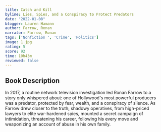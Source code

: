 ```yaml
---
title: Catch and Kill
byline: Lies, Spies, and a Conspiracy to Protect Predators
date: "2022-01-08"
blogger: Lauren Hamann
author: Farrow, Ronan
narrator: Farrow, Ronan
tags: ['Nonfiction ', 'Crime', 'Politics']
image: 1.jpg
rating: 5
score: 92
time: 10h43m
reviewed: false
---
```


## Book Description

In 2017, a routine network television investigation led Ronan Farrow to a story only whispered about: one of Hollywood's most powerful producers was a predator, protected by fear, wealth, and a conspiracy of silence. As Farrow drew closer to the truth, shadowy operatives, from high-priced lawyers to elite war-hardened spies, mounted a secret campaign of intimidation, threatening his career, following his every move and weaponizing an account of abuse in his own family.